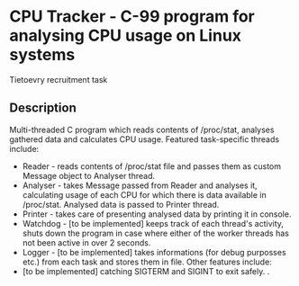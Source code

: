 # CPU Tracker - C-99 program for analysing CPU usage on Linux systems
Tietoevry recruitment task

## Description
Multi-threaded C program which reads contents of /proc/stat, analyses gathered data and calculates CPU usage.
Featured task-specific threads include:
* Reader - reads contents of /proc/stat file and passes them as custom Message object to Analyser thread.
* Analyser - takes Message passed from Reader and analyses it, calculating usage of each CPU for which there is data available in /proc/stat. Analysed data is passed to Printer thread.
* Printer - takes care of presenting analysed data by printing it in console.
* Watchdog - [to be implemented] keeps track of each thread's activity, shuts down the program in case where either of the worker threads has not been active in over 2 seconds.
* Logger - [to be implemented] takes informations (for debug purposses etc.) from each task and stores them in file.
Other features include:
* [to be implemented] catching SIGTERM and SIGINT to exit safely.
.